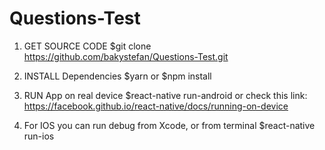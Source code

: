 # Questions-Test
1) GET SOURCE CODE $git clone https://github.com/bakystefan/Questions-Test.git
2) INSTALL Dependencies $yarn or $npm install
3) RUN App on real device $react-native run-android or check this link: https://facebook.github.io/react-native/docs/running-on-device

4) For IOS you can run debug from Xcode, or from terminal $react-native run-ios 
